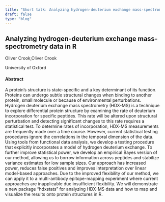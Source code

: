 ```yaml
---
title: "Short talk: Analyzing hydrogen-deuterium exchange mass-spectrometry data in R"
draft: false
type: "blog"
---
```


## Analyzing hydrogen-deuterium exchange mass-spectrometry data in R

Oliver Crook,Oliver Crook	

University of Oxford	

#### Abstract

A protein’s structure is state-specific and a key determinant of its function. Proteins can undergo subtle structural changes when binding to another protein, small molecule or because of environmental perturbations. Hydrogen deuterium exchange mass spectrometry (HDX-MS) is a technique to explore differential protein structure by examining the rate of deuterium incorporation for specific peptides. This rate will be altered upon structural perturbation and detecting significant changes to this rate requires a statistical test. To determine rates of incorporation, HDX-MS measurements are frequently made over a time course. However, current statistical testing procedures ignore the correlations in the temporal dimension of the data. Using tools from functional data analysis, we develop a testing procedure that explicitly incorporates a model of hydrogen deuterium exchange. To further improve statistical power, we develop an empirical Bayes version of our method, allowing us to borrow information across peptides and stabilize variance estimates for low sample sizes. Our approach has increased power, reduces false positives and improves interpretation over linear model-based approaches. Due to the improved flexibility of our method, we can apply it to a multi-antibody epitope-mapping experiment where current approaches are inapplicable due insufficient flexibility. We will demonstrate a new package “hdxstats” for analyzing HDX-MS data and how to map and visualize the results onto protein structures in R.
